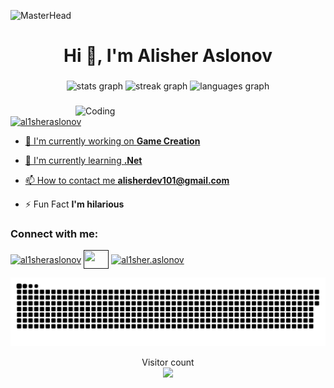 ![MasterHead](https://firebasestorage.googleapis.com/v0/b/flexi-coding.appspot.com/o/dempgi7-520f8d5f-63d4-4453-8822-dbc149ae27f8.gif?alt=media&token=91c0c7b2-93c3-4029-b011-1a8703c5730d)
<h1 align="center">Hi 👋, I'm Alisher Aslonov</h1>


###

<div align="center">
  <img src="https://github-readme-stats.vercel.app/api?username=alisheraslonov&hide_title=false&hide_rank=false&show_icons=true&include_all_commits=true&count_private=true&disable_animations=false&theme=dracula&locale=en&hide_border=false" height="150" alt="stats graph"  />
  <img src="https://streak-stats.demolab.com?user=alisheraslonov&locale=en&mode=daily&theme=dracula&hide_border=false&border_radius=5" height="150" alt="streak graph"  />
  <img src="https://github-readme-stats.vercel.app/api/top-langs?username=alisheraslonov&locale=en&hide_title=false&layout=compact&card_width=320&langs_count=5&theme=dracula&hide_border=false" height="150" alt="languages graph"  />
</div>

###

<img align="right" alt="Coding" width="400" src="https://cdn.dribbble.com/users/1162077/screenshots/3848914/programmer.gif">

###

<p align="left"> <a href="https://x.com/al1sheraslonov" target="blank"><img src="https://img.shields.io/twitter/follow/al1sheraslonov?logo=twitter&style=for-the-badge" alt="al1sheraslonov"  </p>

- 🔭 I'm currently working on **Game Creation**

- 🌱 I'm currently learning **.Net**

- 📫 How to contact me **alisherdev101@gmail.com**

- ⚡ Fun Fact **I'm hilarious**

<h3 align="left">Connect with me:</h3>
<p align="left">
<a href="https://x.com/al1sheraslonov" target="blank"><img align="center" src="https://raw.githubusercontent.com/rahuldkjain/github-profile-readme-generator/master/src/images/icons/Social/twitter.svg" alt="al1sheraslonov" height="30" width="40" /></a>
<a href="" target="blank"><img align="center" src="https://raw.githubusercontent.com/rahuldkjain/github-profile-readme-generator/master/src/images/icons/Social/linked-in-alt.svg" alt="" height="30" width="40" /></a>
<a href="https://instagram.com/al1sher.aslonov" target="blank"><img align="center" src="https://raw.githubusercontent.com/rahuldkjain/github-profile-readme-generator/master/src/images/icons/Social/instagram.svg" alt="al1sher.aslonov" height="30" width="40" /></a>
</p>




<a href=#><img src="contributions.svg"></a>

<p align="center">
  Visitor count<br>
  <img src="https://profile-counter.glitch.me/_alisheraslonov/count.svg" />
</p>  

